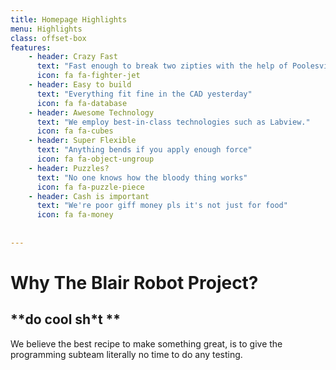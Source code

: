 ```yaml
---
title: Homepage Highlights
menu: Highlights
class: offset-box
features:
    - header: Crazy Fast
      text: "Fast enough to break two zipties with the help of Poolesville"
      icon: fa fa-fighter-jet
    - header: Easy to build
      text: "Everything fit fine in the CAD yesterday"
      icon: fa fa-database
    - header: Awesome Technology
      text: "We employ best-in-class technologies such as Labview."
      icon: fa fa-cubes
    - header: Super Flexible
      text: "Anything bends if you apply enough force"
      icon: fa fa-object-ungroup
    - header: Puzzles?
      text: "No one knows how the bloody thing works"
      icon: fa fa-puzzle-piece
    - header: Cash is important
      text: "We're poor giff money pls it's not just for food"
      icon: fa fa-money
           
    
---
```


# Why The Blair Robot Project?
## **do cool sh&#42;t **

We believe the best recipe to make something great, is to give the programming subteam literally no time to do any testing. 
